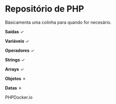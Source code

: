 # Repositório de PHP
Básicamenta uma colinha para quando for necesário.

__Saídas__ ✓ <br />

__Variáveis__ ✓ <br />

__Operadores__ ✓  <br />

__Strings__ ✓ <br />

__Arrays__ ✓ <br />

__Objetos__ ✗ <br />

__Datas__ ✗

PHPDocker.io
